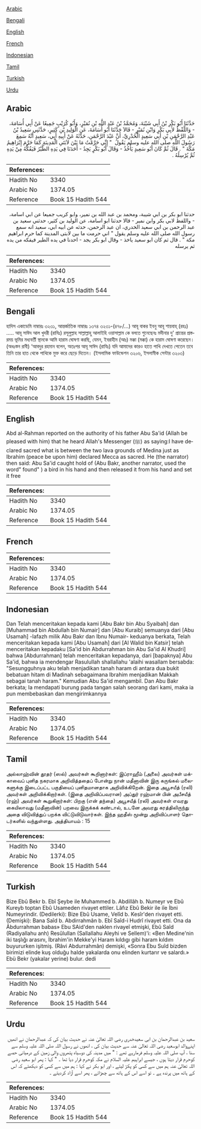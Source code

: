 [Arabic](#arabic)

[Bengali](#bengali)

[English](#english)

[French](#french)

[Indonesian](#indonesian)

[Tamil](#tamil)

[Turkish](#turkish)

[Urdu](#urdu)

## Arabic


<div dir="rtl" lang="ar" style={{fontSize:'larger',backgroundColor:'#f8f9fa',padding:20}}>
حَدَّثَنَا أَبُو بَكْرِ بْنُ أَبِي شَيْبَةَ، وَمُحَمَّدُ بْنُ عَبْدِ اللَّهِ بْنِ نُمَيْرٍ، وَأَبُو كُرَيْبٍ جَمِيعًا عَنْ أَبِي أُسَامَةَ، - وَاللَّفْظُ لأَبِي بَكْرٍ وَابْنِ نُمَيْرٍ - قَالاَ حَدَّثَنَا أَبُو أُسَامَةَ، عَنِ الْوَلِيدِ بْنِ كَثِيرٍ، حَدَّثَنِي سَعِيدُ بْنُ عَبْدِ الرَّحْمَنِ بْنِ أَبِي سَعِيدٍ الْخُدْرِيِّ، أَنَّ عَبْدَ الرَّحْمَنِ، حَدَّثَهُ عَنْ أَبِيهِ أَبِي، سَعِيدٍ أَنَّهُ سَمِعَ رَسُولَ اللَّهِ صلى الله عليه وسلم يَقُولُ ‏ "‏ إِنِّي حَرَّمْتُ مَا بَيْنَ لاَبَتَىِ الْمَدِينَةِ كَمَا حَرَّمَ إِبْرَاهِيمُ مَكَّةَ ‏"‏ ‏.‏ قَالَ ثُمَّ كَانَ أَبُو سَعِيدٍ يَأْخُذُ - وَقَالَ أَبُو بَكْرٍ يَجِدُ - أَحَدَنَا فِي يَدِهِ الطَّيْرُ فَيَفُكُّهُ مِنْ يَدِهِ ثُمَّ يُرْسِلُهُ ‏.‏
</div>
<div style={{backgroundColor:'#f8f9fa',padding:20, marginBottom: 10}}><table> <thead> <tr> <th>References:</th> <th></th> </tr> </thead> <tbody><tr><td>Hadith No</td><td>3340</td></tr><tr><td>Arabic No</td><td>1374.05</td></tr><tr><td>Reference</td><td>Book 15 Hadith 544</td></tr></tbody></table></div>


<div dir="rtl" lang="ar" style={{fontSize:'larger',backgroundColor:'#f8f9fa',padding:20}}>
حدثنا ابو بكر بن ابي شيبة، ومحمد بن عبد الله بن نمير، وابو كريب جميعا عن ابي اسامة، - واللفظ لابي بكر وابن نمير - قالا حدثنا ابو اسامة، عن الوليد بن كثير، حدثني سعيد بن عبد الرحمن بن ابي سعيد الخدري، ان عبد الرحمن، حدثه عن ابيه ابي، سعيد انه سمع رسول الله صلى الله عليه وسلم يقول " اني حرمت ما بين لابتى المدينة كما حرم ابراهيم مكة " . قال ثم كان ابو سعيد ياخذ - وقال ابو بكر يجد - احدنا في يده الطير فيفكه من يده ثم يرسله
</div>
<div style={{backgroundColor:'#f8f9fa',padding:20, marginBottom: 10}}><table> <thead> <tr> <th>References:</th> <th></th> </tr> </thead> <tbody><tr><td>Hadith No</td><td>3340</td></tr><tr><td>Arabic No</td><td>1374.05</td></tr><tr><td>Reference</td><td>Book 15 Hadith 544</td></tr></tbody></table></div>

## Bengali


<div dir="ltr" lang="bn" style={{fontSize:'larger',backgroundColor:'#f8f9fa',padding:20}}>
হাদিস একাডেমি নাম্বারঃ ৩২৩১, আন্তর্জাতিক নাম্বারঃ ১৩৭৪ ৩২৩১-(৪৭৮/...) আবূ বাকর ইবনু আবূ শায়বাহ্ (রহঃ) ..... আবূ সাঈদ আল খুদরী (রাযিঃ) রসূলুল্লাহ সাল্লাল্লাহু আলাইহি ওয়াসাল্লাম কে বলতে শুনেছেনঃ মদীনার দু' প্রান্তের প্রস্তরময় ভূমির মধ্যবর্তী স্থানকে আমি হারাম ঘোষণা করছি, যেমন, ইবরাহীম (আঃ) মক্কা (মক্কা) কে হারাম ঘোষণা করেছেন। (অধঃস্তন রাবী) ‘আবদুর রহমান বলেন, অতঃপর আবূ সাঈদ (রাযিঃ) যদি আমাদের কারও হাতে পাখি দেখতে পেতেন তবে তিনি তার হাত থেকে পাখিকে মুক্ত করে ছেড়ে দিতেন। (ইসলামিক ফাউন্ডেশন ৩২০৬, ইসলামীক সেন্টার ৩২০৩)
</div>
<div style={{backgroundColor:'#f8f9fa',padding:20, marginBottom: 10}}><table> <thead> <tr> <th>References:</th> <th></th> </tr> </thead> <tbody><tr><td>Hadith No</td><td>3340</td></tr><tr><td>Arabic No</td><td>1374.05</td></tr><tr><td>Reference</td><td>Book 15 Hadith 544</td></tr></tbody></table></div>

## English


<div dir="ltr" lang="en" style={{fontSize:'larger',backgroundColor:'#f8f9fa',padding:20}}>
Abd al-Rahman reported on the authority of his father Abu Sa'id (Allah be pleased with him) that he heard Allah's Messenger (ﷺ) as saying:I have declared sacred what is between the two lava grounds of Medina just as Ibrahim (peace be upon him) declared Mecca as sacred. He (the narrator) then said: Abu Sa'id caught hold of (Abu Bakr, another narrator, used the word" found" ) a bird in his hand and then released it from his hand and set it free
</div>
<div style={{backgroundColor:'#f8f9fa',padding:20, marginBottom: 10}}><table> <thead> <tr> <th>References:</th> <th></th> </tr> </thead> <tbody><tr><td>Hadith No</td><td>3340</td></tr><tr><td>Arabic No</td><td>1374.05</td></tr><tr><td>Reference</td><td>Book 15 Hadith 544</td></tr></tbody></table></div>

## French


<div dir="ltr" lang="fr" style={{fontSize:'larger',backgroundColor:'#f8f9fa',padding:20}}>

</div>
<div style={{backgroundColor:'#f8f9fa',padding:20, marginBottom: 10}}><table> <thead> <tr> <th>References:</th> <th></th> </tr> </thead> <tbody><tr><td>Hadith No</td><td>3340</td></tr><tr><td>Arabic No</td><td>1374.05</td></tr><tr><td>Reference</td><td>Book 15 Hadith 544</td></tr></tbody></table></div>

## Indonesian


<div dir="ltr" lang="id" style={{fontSize:'larger',backgroundColor:'#f8f9fa',padding:20}}>
Dan Telah menceritakan kepada kami [Abu Bakr bin Abu Syaibah] dan [Muhammad bin Abdullah bin Numair] dan [Abu Kuraib] semuanya dari [Abu Usamah] -lafazh milik Abu Bakr dan Ibnu Numair- keduanya berkata, Telah menceritakan kepada kami [Abu Usamah] dari [Al Walid bin Katsir] telah menceritakan kepadaku [Sa'id bin Abdurrahman bin Abu Sa'id Al Khudri] bahwa [Abdurrahman] telah menceritakan kepadanya, dari [bapaknya] Abu Sa'id, bahwa ia mendengar Rasulullah shallallahu 'alaihi wasallam bersabda: "Sesungguhnya aku telah menjadikan tanah haram di antara dua bukit bebatuan hitam di Madinah sebagaimana Ibrahim menjadikan Makkah sebagai tanah haram." Kemudian Abu Sa'id mengambil. Dan Abu Bakr berkata; Ia mendapati burung pada tangan salah seorang dari kami, maka ia pun membebaskan dan mengirimkannya
</div>
<div style={{backgroundColor:'#f8f9fa',padding:20, marginBottom: 10}}><table> <thead> <tr> <th>References:</th> <th></th> </tr> </thead> <tbody><tr><td>Hadith No</td><td>3340</td></tr><tr><td>Arabic No</td><td>1374.05</td></tr><tr><td>Reference</td><td>Book 15 Hadith 544</td></tr></tbody></table></div>

## Tamil


<div dir="ltr" lang="ta" style={{fontSize:'larger',backgroundColor:'#f8f9fa',padding:20}}>
அல்லாஹ்வின் தூதர் (ஸல்) அவர்கள் கூறினார்கள்: இப்ராஹீம் (அலை) அவர்கள் மக்காவைப் புனித நகரமாக அறிவித்ததைப் போன்று நான் மதீனாவின் இரு கருங்கல் மலைகளுக்கு இடைப்பட்ட பகுதியைப் புனிதமானதாக அறிவிக்கிறேன். இதை அபூசயீத் (ரலி) அவர்கள் அறிவிக்கிறார்கள். (இதை அறிவிப்பவரான) அப்துர் ரஹ்மான் பின் அபீசயீத் (ரஹ்) அவர்கள் கூறுகிறார்கள்: பிறகு (என் தந்தை) அபூசயீத் (ரலி) அவர்கள் எவரது கையிலாவது (மதீனாவின்) பறவை இருக்கக் கண்டால், உடனே அவரது கரத்திலிருந்து அதை விடுவித்துப் பறக்க விட்டுவிடுவார்கள். இந்த ஹதீஸ் மூன்று அறிவிப்பாளர் தொடர்களில் வந்துள்ளது. அத்தியாயம் : 15
</div>
<div style={{backgroundColor:'#f8f9fa',padding:20, marginBottom: 10}}><table> <thead> <tr> <th>References:</th> <th></th> </tr> </thead> <tbody><tr><td>Hadith No</td><td>3340</td></tr><tr><td>Arabic No</td><td>1374.05</td></tr><tr><td>Reference</td><td>Book 15 Hadith 544</td></tr></tbody></table></div>

## Turkish


<div dir="ltr" lang="tr" style={{fontSize:'larger',backgroundColor:'#f8f9fa',padding:20}}>
Bize Ebû Bekr b. Ebî Şeybe ile Muhammed b. Abdillâh b. Numeyr ve Ebû Kureyb toptan Ebû Usameden rivayet ettiler. Lâfız Ebû Bekir ile iîe İbni Numeyrindir. (Dedilerki): Bize Ebû Usame, Velîd b. Kesîr'den rivayet etti. (Demişki): Bana Saîd b. Abdirrahmân b. Ebî Saîd-i Hudrî rivayet etti. Ona da Âbdurrahman babas» Ebu SAid'den naklen rivayeî etmişki, Ebû Saîd (Radiyallahu anh) Resûlullan (Sallallahu Aleyhi ve Sellem)'i: «Ben Medine'nin iki taşlığı arasını, İbrahim'in Mekke'yi Haram kıldıgı gibi haram kıldım buyururken işitmiş. (Râvi Abdurrahmân) demişki, «Sonra Ebu Suîd bizden birimizi elinde kuş olduğu halde yakalarda onu elinden kurtarır ve salardı.» Ebü Bekr (yakalar yerine) bulur. dedi
</div>
<div style={{backgroundColor:'#f8f9fa',padding:20, marginBottom: 10}}><table> <thead> <tr> <th>References:</th> <th></th> </tr> </thead> <tbody><tr><td>Hadith No</td><td>3340</td></tr><tr><td>Arabic No</td><td>1374.05</td></tr><tr><td>Reference</td><td>Book 15 Hadith 544</td></tr></tbody></table></div>

## Urdu


<div dir="rtl" lang="ur" style={{fontSize:'larger',backgroundColor:'#f8f9fa',padding:20}}>
سعید بن عبدالرحمان بن ابی سعیدخدری رضی اللہ تعالیٰ عنہ نے حدیث بیان کی کہ عبدالرحمان نے انھیں اپنےوالد ابوسعید رضی اللہ تعالیٰ عنہ سے حدیث بیان کی ، انھوں نے رسول اللہ صلی اللہ علیہ وسلم سے سنا ، آپ صلی اللہ علیہ وسلم فرمارہے تھے : " میں مدینہ کی دوسیاہ پتھروں والی زمین کے درمیانی حصے کوحرم قرار دیتا ہوں ، جیسے ابراہیم علیہ السلام نے مکہ کوحرم قرار دیا تھا ۔ " کہا : پھر ابو سعید رضی اللہ تعالیٰ عنہ ہم میں سے کسی کو پکڑ لیتے ، اور ابو بکر نے کہا : ہم میں سے کسی کو دیکھتے کہ اس کے ہاتھ میں پرندہ ہے ۔ تو اسے اس کے ہاتھ سے چھڑاتے ، پھر اسے آزاد کردیتے ۔
</div>
<div style={{backgroundColor:'#f8f9fa',padding:20, marginBottom: 10}}><table> <thead> <tr> <th>References:</th> <th></th> </tr> </thead> <tbody><tr><td>Hadith No</td><td>3340</td></tr><tr><td>Arabic No</td><td>1374.05</td></tr><tr><td>Reference</td><td>Book 15 Hadith 544</td></tr></tbody></table></div>
